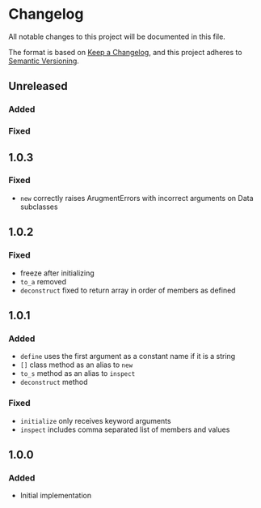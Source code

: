 # Changelog

All notable changes to this project will be documented in this file.

The format is based on [Keep a Changelog](https://keepachangelog.com/en/1.0.0/),
and this project adheres to [Semantic Versioning](https://semver.org/spec/v2.0.0.html).

## Unreleased

### Added

### Fixed

## 1.0.3

### Fixed

- `new` correctly raises ArugmentErrors with incorrect arguments on Data subclasses

## 1.0.2

### Fixed

- freeze after initializing
- `to_a` removed
- `deconstruct` fixed to return array in order of members as defined

## 1.0.1

### Added 

- `define` uses the first argument as a constant name if it is a string
- `[]` class method as an alias to `new`
- `to_s` method as an alias to `inspect`
- `deconstruct` method

### Fixed

- `initialize` only receives keyword arguments
- `inspect` includes comma separated list of members and values

## 1.0.0

### Added

- Initial implementation
